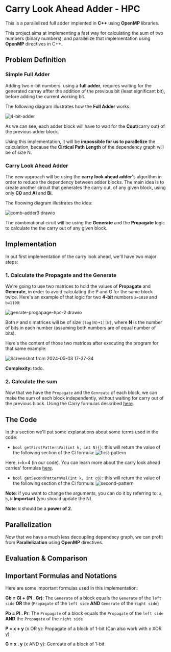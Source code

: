 # Carry Look Ahead Adder - HPC
This is a parallelized full adder implented in **C++** using **OpenMP** libraries.

This project aims at implementing a fast way for calculating the sum of two numbers (binary numbers), and parallelize that implementation using **OpenMP** directives in C++.

## Problem Definition
### Simple Full Adder
Adding two n-bit numbers, using a **full adder**, requires waiting for the generated carray affter the addition of the previous bit (least significant bit), before adding the current working bit.  

The following diagram illustrates how the **Full Adder** works:

![4-bit-adder](https://github.com/waterflow80/Carry-look-ahead-adder-HPC/assets/82417779/726c30d5-665f-4b6a-9820-fbfd397fe50a)

As we can see, each adder block will have to wait for the **Cout**(carry out) of the previous adder block.

Using this implementation, it will be **impossible for us to parallelize** the calculation, because the **Cirtical Path Length** of the dependency graph will be of size N.

### Carry Look Ahead Adder
The new approach will be using the **carry look ahead adder**'s algorithm in order to reduce the dependency between adder blocks. 
The main idea is to create another circuit that generates the carry out, of any given block, using only **C0** and **Ai** and **Bi**.

The floowing diagram illustrates the idea:

![comb-adder3 drawio](https://github.com/waterflow80/Carry-look-ahead-adder-HPC/assets/82417779/9d33817f-30e9-4324-9081-d569cab9304f)

The combinational ciruit will be using the **Generate** and the **Propagate** logic to calculate the the carry out of any given block.

## Implementation
In out first implementation of the carry look ahead, we'll have two major steps:
### 1. Calculate the Propagate and the Generate
We're going to use two matrices to hold the values of **Propagate** and **Generate**, in order to avoid calculating the P and G for the same block twice. Here's an example of that logic for two **4-bit** numbers `a=1010` and `b=1100`:

![genrate-progapage-hpc-2 drawio](https://github.com/waterflow80/Carry-look-ahead-adder-HPC/assets/82417779/20f2c938-5143-4bb4-b703-94a1972e3df0)

Both `P` and `G` matrices will be of size `[log(N)+1][N]`, where **N** is the number of bits in each number (assuming both numbers are of equal number of bits). 

Here's the content of those two matrices after executing the program for that same example:

![Screenshot from 2024-05-03 17-37-34](https://github.com/waterflow80/Carry-look-ahead-adder-HPC/assets/82417779/5bf9b343-ae64-4d21-97ac-ac5effe5817b)

**Complexity:** todo.

### 2. Calculate the sum
Now that we have the `Propagate` and the `Genreate` of each block, we can make the sum of each block independently, without waiting for carry out of the previous block. Using the Carry formulas described [here](https://www.cs.umd.edu/~meesh/cmsc311/clin-cmsc311/Lectures/lecture22/lookahead.pdf).

## The Code
In this section we'll put some explanations about some terms used in the code:
- `bool getFirstPatternVal(int k, int N){}`: this will return the value of the following section of the Ci formula:
   ![first-pattern](https://github.com/waterflow80/Carry-look-ahead-adder-HPC/assets/82417779/b4269967-5cbe-468e-8568-55875db603e2)

Here, i=k=4 (in our code). You can learn more about the carry look ahead carries' formulas [here](https://www.cs.umd.edu/~meesh/cmsc311/clin-cmsc311/Lectures/lecture22/lookahead.pdf).

- `bool getSecondPatternVal(int k, int c0)`: this will return the value of the following section of the Ci formula:
  ![second-pattern](https://github.com/waterflow80/Carry-look-ahead-adder-HPC/assets/82417779/17a43bc2-b656-4b89-a00a-8702d6e58e43)

**Note**: if you want to change the arguments, you can do it by referring to: `a`, `b`, `N` **Important** (you should update the N). 

**Note**: `N` should be a **power of 2**.
## Parallelization
Now that we have a much less decoupling dependecy graph, we can profit from **Parallelization** using **OpenMP** directives.

## Evaluation & Comparison
## Important Formulas and Notations
Here are some important formulas used in this implementation:

**Gb = Gl + (Pl . Gr)**: The `Generate` of a block equals the `Generate` of the `left side` **OR** the (`Propagate` of the `left side` **AND** `Generate` of the `right side`)

**Pb = Pl . Pr**: The `Propagate` of a block equals the `Propagate` of the `left side` **AND** the `Propagate` of the `right side`

**P = x + y** (x OR y): Propagate of a block of 1-bit (Can also work with x XOR y)

**G = x . y** (x AND y): Genreate of a block of 1-bit
